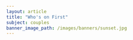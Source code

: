 ```yaml
---
layout: article
title: "Who's on First"
subject: couples
banner_image_path: /images/banners/sunset.jpg
---
```



